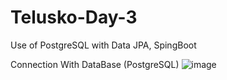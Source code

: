 # Telusko-Day-3
Use of PostgreSQL with Data JPA, SpingBoot

Connection With DataBase (PostgreSQL)
![image](https://github.com/Vyankatesh-Telusko/Telusko-Day-3/assets/134121798/f3937df5-7f8a-4f72-8e06-2de4a6de8d17)


